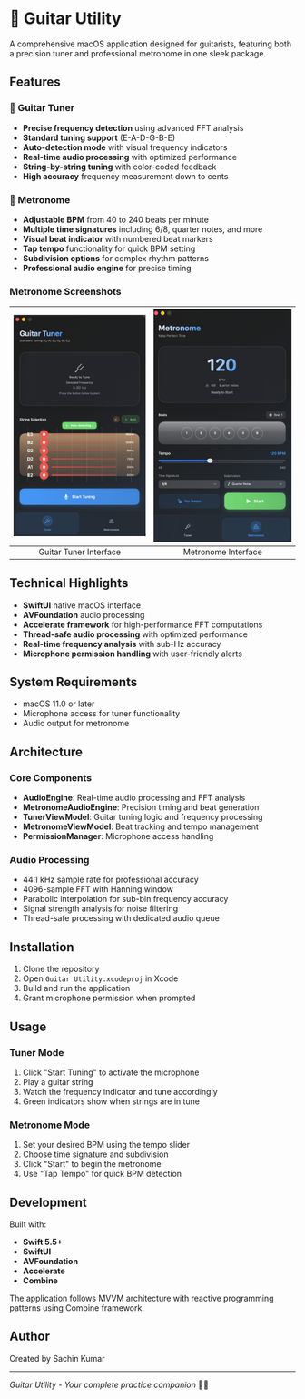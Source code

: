 # 🎸 Guitar Utility

A comprehensive macOS application designed for guitarists, featuring both a precision tuner and professional metronome in one sleek package.

## Features

### 🎵 Guitar Tuner
- **Precise frequency detection** using advanced FFT analysis
- **Standard tuning support** (E-A-D-G-B-E)
- **Auto-detection mode** with visual frequency indicators
- **Real-time audio processing** with optimized performance
- **String-by-string tuning** with color-coded feedback
- **High accuracy** frequency measurement down to cents

### 🎼 Metronome
- **Adjustable BPM** from 40 to 240 beats per minute
- **Multiple time signatures** including 6/8, quarter notes, and more
- **Visual beat indicator** with numbered beat markers
- **Tap tempo** functionality for quick BPM setting
- **Subdivision options** for complex rhythm patterns
- **Professional audio engine** for precise timing

### Metronome Screenshots
| ![Guitar Tuner](./Publishingdetails/1.png) | ![Metronome](./Publishingdetails/2.png) |
|:------------------------------------------:|:------------------------------------------:|
| Guitar Tuner Interface | Metronome Interface |

## Technical Highlights

- **SwiftUI** native macOS interface
- **AVFoundation** audio processing
- **Accelerate framework** for high-performance FFT computations
- **Thread-safe audio processing** with optimized performance
- **Real-time frequency analysis** with sub-Hz accuracy
- **Microphone permission handling** with user-friendly alerts

## System Requirements

- macOS 11.0 or later
- Microphone access for tuner functionality
- Audio output for metronome

## Architecture

### Core Components
- **AudioEngine**: Real-time audio processing and FFT analysis
- **MetronomeAudioEngine**: Precision timing and beat generation
- **TunerViewModel**: Guitar tuning logic and frequency processing
- **MetronomeViewModel**: Beat tracking and tempo management
- **PermissionManager**: Microphone access handling

### Audio Processing
- 44.1 kHz sample rate for professional accuracy
- 4096-sample FFT with Hanning window
- Parabolic interpolation for sub-bin frequency accuracy
- Signal strength analysis for noise filtering
- Thread-safe processing with dedicated audio queue

## Installation

1. Clone the repository
2. Open `Guitar Utility.xcodeproj` in Xcode
3. Build and run the application
4. Grant microphone permission when prompted

## Usage

### Tuner Mode
1. Click "Start Tuning" to activate the microphone
2. Play a guitar string
3. Watch the frequency indicator and tune accordingly
4. Green indicators show when strings are in tune

### Metronome Mode
1. Set your desired BPM using the tempo slider
2. Choose time signature and subdivision
3. Click "Start" to begin the metronome
4. Use "Tap Tempo" for quick BPM detection

## Development

Built with:
- **Swift 5.5+**
- **SwiftUI**
- **AVFoundation**
- **Accelerate**
- **Combine**

The application follows MVVM architecture with reactive programming patterns using Combine framework.

## Author

Created by Sachin Kumar

---

*Guitar Utility - Your complete practice companion* 🎸🎼